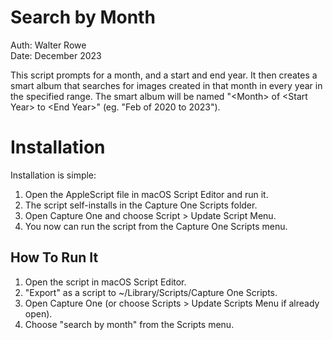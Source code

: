# Search by Month

Auth: Walter Rowe<br>
Date: December 2023

This script prompts for a month, and a start and end year. It then creates a smart album that searches for images created in that month in every year in the specified range. The smart album will be named "\<Month\> of \<Start Year\> to \<End Year\>" (eg. "Feb of 2020 to 2023").

# Installation

Installation is simple:

1. Open the AppleScript file in macOS Script Editor and run it.
2. The script self-installs in the Capture One Scripts folder.
3. Open Capture One and choose Script > Update Script Menu.
4. You now can run the script from the Capture One Scripts menu.

## How To Run It

1. Open the script in macOS Script Editor.
1. "Export" as a script to ~/Library/Scripts/Capture One Scripts.
1. Open Capture One (or choose Scripts > Update Scripts Menu if already open).
1. Choose "search by month" from the Scripts menu.
